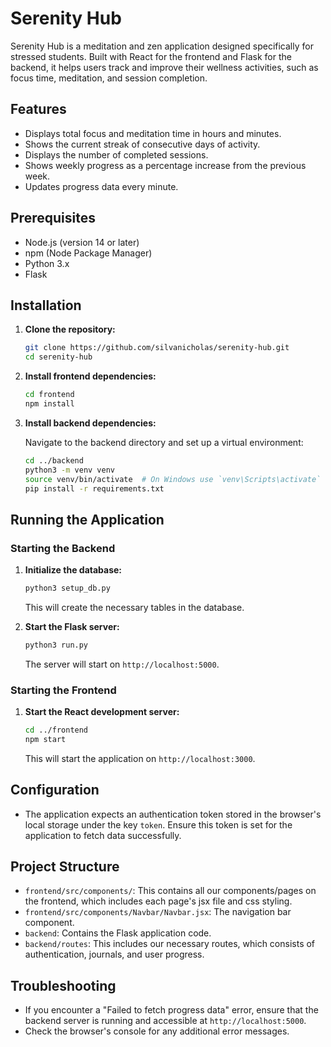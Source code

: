 # Serenity Hub

Serenity Hub is a meditation and zen application designed specifically for stressed students. Built with React for the frontend and Flask for the backend, it helps users track and improve their wellness activities, such as focus time, meditation, and session completion.

## Features

- Displays total focus and meditation time in hours and minutes.
- Shows the current streak of consecutive days of activity.
- Displays the number of completed sessions.
- Shows weekly progress as a percentage increase from the previous week.
- Updates progress data every minute.

## Prerequisites

- Node.js (version 14 or later)
- npm (Node Package Manager)
- Python 3.x
- Flask

## Installation

1. **Clone the repository:**

   ```bash
   git clone https://github.com/silvanicholas/serenity-hub.git
   cd serenity-hub
   ```

2. **Install frontend dependencies:**

   ```bash
   cd frontend
   npm install
   ```

3. **Install backend dependencies:**

   Navigate to the backend directory and set up a virtual environment:

   ```bash
   cd ../backend
   python3 -m venv venv
   source venv/bin/activate  # On Windows use `venv\Scripts\activate`
   pip install -r requirements.txt
   ```

## Running the Application

### Starting the Backend

1. **Initialize the database:**

   ```bash
   python3 setup_db.py
   ```

   This will create the necessary tables in the database.

2. **Start the Flask server:**

   ```bash
   python3 run.py
   ```

   The server will start on `http://localhost:5000`.

### Starting the Frontend

1. **Start the React development server:**

   ```bash
   cd ../frontend
   npm start
   ```

   This will start the application on `http://localhost:3000`.

## Configuration

- The application expects an authentication token stored in the browser's local storage under the key `token`. Ensure this token is set for the application to fetch data successfully.

## Project Structure

- `frontend/src/components/`: This contains all our components/pages on the frontend, which includes each page's jsx file and css styling.
- `frontend/src/components/Navbar/Navbar.jsx`: The navigation bar component.
- `backend`: Contains the Flask application code.
- `backend/routes`: This includes our necessary routes, which consists of authentication, journals, and user progress.

## Troubleshooting

- If you encounter a "Failed to fetch progress data" error, ensure that the backend server is running and accessible at `http://localhost:5000`.
- Check the browser's console for any additional error messages.
